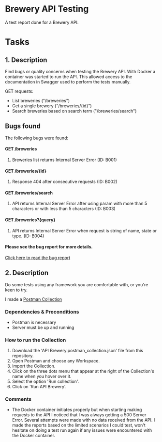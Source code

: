 # Brewery API Testing

A test report done for a Brewery API.

# Tasks

## 1. Description

Find bugs or quality concerns when testing the Brewery API.
With Docker a container was started to run the API. This allowed access to the documentation in Swagger used to perform the tests manually.

GET requests:

- List breweries ("/breweries")
- Get a single brewery ("/breweries/{id}")
- Search breweries based on search term ("/breweries/search")

## Bugs found

The following bugs were found:

#### GET /breweries

1. Breweries list returns Internal Server Error (ID: B001)

#### GET /breweries/{id}

1. Response 404 after consecutive requests (ID: B002)

#### GET /breweries/search

1. API returns Internal Server Error after using param with more than 5 characters or with less than 5 characters (ID: B003)

#### GET /breweries?{query}

1. API returns Internal Server Error when request is string of name, state or type. (ID: B004)

#### Please see the bug report for more details.

[Click here to read the bug report](https://docs.google.com/spreadsheets/d/1m4hFgY1UP7_rxVc6IEatumfFzdSyizrE/edit#gid=911234466)

## 2. Description

Do some tests using any framework you are comfortable with, or you're keen to try.

I made a [Postman Collection](https://www.postman.com/)

### Dependencies & Preconditions

- Postman is necessary
- Server must be up and running

### How to run the Collection

1. Download the 'API Brewery.postman_collection.json' file from this repository.
2. Open Postman and choose any Workspace.
3. Import the Collection.
4. Click on the three dots menu that appear at the right of the Collection's name when you hover over it.
5. Select the option 'Run collection'.
6. Click on 'Run API Brewery'.

### Comments

- The Docker container initiates properly but when starting making requests to the API I noticed that I was always getting a 500 Server Error. Several attempts were made with no data received from the API.
  I made the reports based on the limited scenarios I could test, won't hesitate on doing a test run again if any issues were encountered with the Docker container.
